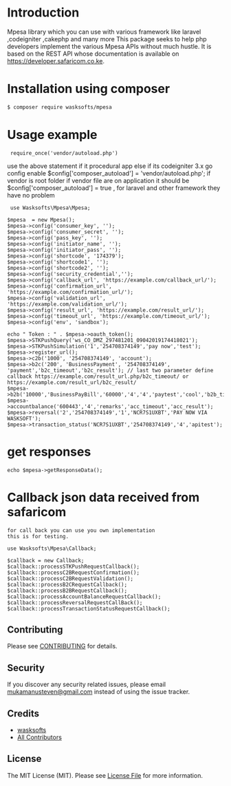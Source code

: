 # Introduction
Mpesa library which you can use with various framework like laravel ,codeigniter ,cakephp and many more
This package seeks to help php developers implement the various Mpesa APIs without much hustle. It is based on the REST API whose documentation is available on https://developer.safaricom.co.ke.

#  Installation using composer
``` bash
$ composer require wasksofts/mpesa
```

#  Usage example

     require_once('vendor/autoload.php')
  use the above statement if it procedural app else if its codeigniter 3.x go config enable $config['composer_autoload'] = 'vendor/autoload.php'; 
  if vendor is root folder if vendor file are on application it should be $config['composer_autoload'] = true ,
  for laravel and other framework they have no problem
     
     use Wasksofts\Mpesa\Mpesa;

    $mpesa  = new Mpesa();
    $mpesa->config('consumer_key', '');
    $mpesa->config('consumer_secret', '');
    $mpesa->config('pass_key', '');
    $mpesa->config('initiator_name', '');
    $mpesa->config('initiator_pass', '');
    $mpesa->config('shortcode', '174379');
    $mpesa->config('shortcode1', '');
    $mpesa->config('shortcode2', '');
    $mpesa->config('security_credential','');
    $mpesa->config('callback_url', 'https://example.com/callback_url/');
    $mpesa->config('confirmation_url', 'https://example.com/confirmation_url/');
    $mpesa->config('validation_url', 'https://example.com/validation_url/');
    $mpesa->config('result_url', 'https://example.com/result_url/'); 
    $mpesa->config('timeout_url', 'https://example.com/timeout_url/');
    $mpesa->config('env', 'sandbox');
    
    echo " Token : " . $mpesa->oauth_token();
    $mpesa->STKPushQuery('ws_CO_DMZ_297481201_09042019174418021');
    $mpesa->STKPushSimulation('1','254708374149','pay now','test');
    $mpesa->register_url(); 
    $mpesa->c2b('1000', '254708374149', 'account');
    $mpesa->b2c('200', 'BusinessPayment', '254708374149', 'payment','b2c_timeout','b2c_result'); // last two parameter define callback https://example.com/result_url.php/b2c_timeout/ or https://example.com/result_url/b2c_result/
    $mpesa->b2b('10000','BusinessPayBill','60000','4','4','paytest','cool','b2b_timeout','b2b_result');
    $mpesa->accountbalance('600443','4','remarks','acc_timeout','acc_result');
    $mpesa->reversal('2','254708374149','1','NCR7S1UXBT','PAY NOW VIA WASKSOFT');
    $mpesa->transaction_status('NCR7S1UXBT','254708374149','4','apitest');
    
 # get responses
    echo $mpesa->getResponseData();
    
# Callback json data received from safaricom
    for call back you can use you own implementation 
    this is for testing.
    
    use Wasksofts\Mpesa\Callback;

    $callback = new Callback;
    $callback::processSTKPushRequestCallback();
    $callback::processC2BRequestConfirmation();
    $callback::processC2BRequestValidation();
    $callback::processB2CRequestCallback();
    $callback::processB2BRequestCallback();
    $callback::processAccountBalanceRequestCallback();
    $callback::processReversalRequestCallBack();
    $callback::processTransactionStatusRequestCallback();

    
  ## Contributing

Please see [CONTRIBUTING](CONTRIBUTING.md) for details.

## Security

If you discover any security related issues, please email mukamanusteven@gmail.com instead of using the issue tracker.

## Credits

- [wasksofts](https://github.com/wasksofts)
- [All Contributors](../../contributors)

## License

The MIT License (MIT). Please see [License File](LICENSE.md) for more information.
